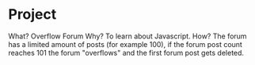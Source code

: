 # Project

What? Overflow Forum
Why? To learn about Javascript.
How? The forum has a limited amount of posts (for example 100), if the forum post count reaches 101 the forum "overflows" and the first forum post gets deleted. 
